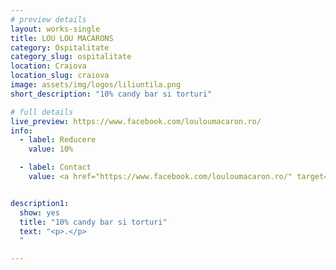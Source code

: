 ```yaml
---
# preview details
layout: works-single
title: LOU LOU MACARONS
category: Ospitalitate
category_slug: ospitalitate
location: Craiova
location_slug: craiova
image: assets/img/logos/liliuntila.png
short_description: "10% candy bar si torturi"

# full details
live_preview: https://www.facebook.com/louloumacaron.ro/
info:
  - label: Reducere
    value: 10%

  - label: Contact
    value: <a href="https://www.facebook.com/louloumacaron.ro/" target="_blank">Website</a>


description1:
  show: yes
  title: "10% candy bar si torturi"
  text: "<p>.</p>
  "

---
```

